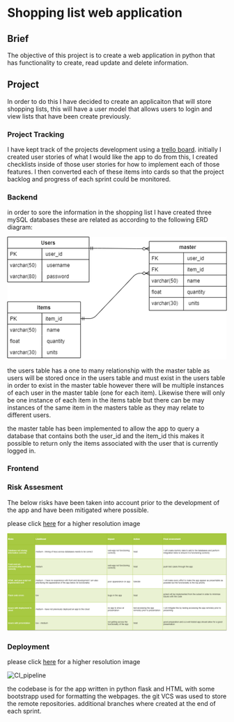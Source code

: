 # Shopping list web application

## Brief
The objective of this project is to create a web application in python that has functionality to create, read update and delete information.

## Project
In order to do this I have decided to create an applicaiton that will store shopping lists, this will have a user model that allows users to login and view lists that have been create previously.

### Project Tracking
I have kept track of the projects development using a [trello board](https://trello.com/b/ZqFX1q9P/shopping-list).
initially I created user stories of what I would like the app to do from this, I created checklists inside of those user stories for how to implement each of those features. I then converted each of these items into cards so that the project backlog and progress of each sprint could be monitored.


### Backend
in order to sore the information in the shopping list I have created three mySQL databases these are related as according to the following ERD diagram:

![ERD](images/ERD_diagram.draw.io.png)

the users table has a one to many relationship with the master table as users will be stored once in the users table and must exist in the users table in order to exist in the master table however there will be multiple instances of each user in the master table (one for each item). Likewise there will only be one instance of each item in the items table but there can be may instances of the same item in the masters table as they may relate to different users.

the master table has been implemented to allow the app to query a database that contains both the user_id and the item_id this makes it possible to return only the items associated with the user that is currently logged in.

### Frontend



### Risk Assesment 

The below risks have been taken into account prior to the development of the app and have been mitigated where possible.

please click [here](https://github.com/MattCrutchley/shoppinglist/tree/master/images/Risk_assesment.png) for a higher resolution image

![Risk assesment](images/Risk_assesment.png)

### Deployment
 
please click [here](https://github.com/MattCrutchley/shoppinglist/tree/master/images/CI_pipline.png) for a higher resolution image

![CI_pipeline](CI_pipeline.png)

the codebase is for the app written in python flask and HTML with some bootstrapp used for formatting the webpages. the git VCS was used to store the remote repositories. additional branches where created at the end of each sprint.

